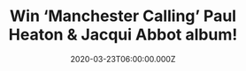 ---
campaign-uuid: "c-ae0ca7ca-82ec-4dda-92e3-fb024ae2a79d"
type: "Competition"
category: "Music"
date: "2020-03-23T06:00:00.000Z"
end-date: "2020-04-23T23:59:00.000Z"
disable-form: false
is_promoted: false
has_entry_page: true
title: "Win ‘Manchester Calling’ Paul Heaton & Jacqui Abbot album!"
competition-description: "<p>We have managed to get our hands with one copy of the\
  \ fourth brand new album of the pop duo Paul Heaton & Jacqui Abbot: ‘Manchester\
  \ Calling’. Both were previously members of The Beautiful South.</p>\n<p>Want to\
  \ hear it first? Click below for a chance to win.</p>\n"
hero-header: "Win ‘Manchester Calling’ Paul Heaton & Jacqui Abbot album!"
terms-confirmation: "N/A"
banner-img: "https://assets.expresslyapp.com/asset-03c4dc4f-7396-4752-8a27-14d9d2da8a89.jpg"
logo-left-href: "aaa.nme.com"
logo-left-image: "https://assets.expresslyapp.com/asset-28c9bd8e-32c8-4fa6-abc0-4f4c500c7188.jpg"
logo-left-title: "NME AAA"
bg-image-hero: "https://assets.expresslyapp.com/asset-5257a234-52fb-4434-92db-768ad99ba8b3.jpg"
bg-image-first: "https://assets.expresslyapp.com/asset-4188fef8-7c79-4d8e-a32e-f681cb6096f3.jpg"
section1-content: "<p>The album is the follow-up to their 2017 release 'Crooked Calypso'\
  \ which reached #2 in the UK Albums Chart.</p>\n<p>Click below and it could be yours!</p>\n"
entry-title: "Win ‘Manchester Calling’ Paul Heaton & Jacqui Abbot album!"
entry-content: "<p>Enter the draw to win Manchester Calling’ Paul Heaton &amp; Jacqui\
  \ Abbot album by completing the form below before 23:59 on the 23rd of April 2020.</p>\n"
has-winner: true
winner-title: "CONGRATULATIONS to Shirley K. who won ‘Manchester Calling’ Paul Heaton\
  \ & Jacqui Abbot album!"
winner-banner: "https://assets.expresslyapp.com/asset-bb31ae0a-53aa-44ee-b66a-4175051bb410.jpg"
prize-description: "‘Manchester Calling’ Paul Heaton & Jacqui Abbot album!"
special-conditions: "Multiple entries are allowed up to one every day.\r\n\r\nThis\
  \ competition is also available on: https://club.expressly.io/competitions/manchester-calling-cd"
country-restrictions:
- "GB"
---